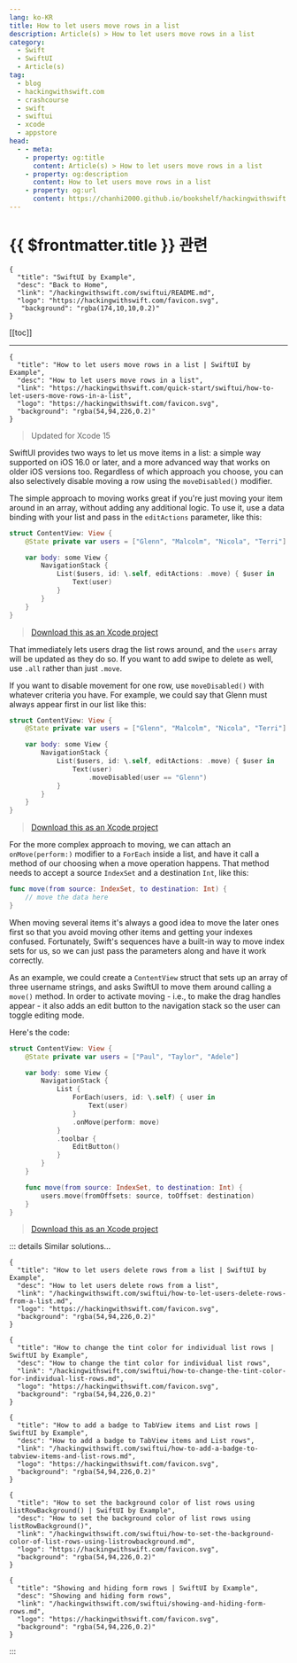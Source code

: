 ```yaml
---
lang: ko-KR
title: How to let users move rows in a list
description: Article(s) > How to let users move rows in a list
category:
  - Swift
  - SwiftUI
  - Article(s)
tag: 
  - blog
  - hackingwithswift.com
  - crashcourse
  - swift
  - swiftui
  - xcode
  - appstore
head:
  - - meta:
    - property: og:title
      content: Article(s) > How to let users move rows in a list
    - property: og:description
      content: How to let users move rows in a list
    - property: og:url
      content: https://chanhi2000.github.io/bookshelf/hackingwithswift.com/swiftui/how-to-let-users-move-rows-in-a-list.html
---
```


# {{ $frontmatter.title }} 관련

```component VPCard
{
  "title": "SwiftUI by Example",
  "desc": "Back to Home",
  "link": "/hackingwithswift.com/swiftui/README.md",
  "logo": "https://hackingwithswift.com/favicon.svg",
   "background": "rgba(174,10,10,0.2)"
}
```

[[toc]]

---

```component VPCard
{
  "title": "How to let users move rows in a list | SwiftUI by Example",
  "desc": "How to let users move rows in a list",
  "link": "https://hackingwithswift.com/quick-start/swiftui/how-to-let-users-move-rows-in-a-list",
  "logo": "https://hackingwithswift.com/favicon.svg",
  "background": "rgba(54,94,226,0.2)"
}
```

> Updated for Xcode 15

SwiftUI provides two ways to let us move items in a list: a simple way supported on iOS 16.0 or later, and a more advanced way that works on older iOS versions too. Regardless of which approach you choose, you can also selectively disable moving a row using the `moveDisabled()` modifier.

The simple approach to moving works great if you're just moving your item around in an array, without adding any additional logic. To use it, use a data binding with your list and pass in the `editActions` parameter, like this:

```swift
struct ContentView: View {
    @State private var users = ["Glenn", "Malcolm", "Nicola", "Terri"]

    var body: some View {
        NavigationStack {
            List($users, id: \.self, editActions: .move) { $user in
                Text(user)
            }
        }
    }
}
```

> [<VPIcon icon="fas fa-file-zipper"/>Download this as an Xcode project](https://hackingwithswift.com/files/projects/swiftui/how-to-let-users-move-rows-in-a-list-1.zip)

That immediately lets users drag the list rows around, and the `users` array will be updated as they do so. If you want to add swipe to delete as well, use `.all` rather than just `.move`.

If you want to disable movement for one row, use `moveDisabled()` with whatever criteria you have. For example, we could say that Glenn must always appear first in our list like this:

```swift
struct ContentView: View {
    @State private var users = ["Glenn", "Malcolm", "Nicola", "Terri"]

    var body: some View {
        NavigationStack {
            List($users, id: \.self, editActions: .move) { $user in
                Text(user)
                    .moveDisabled(user == "Glenn")
            }
        }
    }
}
```

> [<VPIcon icon="fas fa-file-zipper"/>Download this as an Xcode project](https://hackingwithswift.com/files/projects/swiftui/how-to-let-users-move-rows-in-a-list-2.zip)

For the more complex approach to moving, we can attach an `onMove(perform:)` modifier to a `ForEach` inside a list, and have it call a method of our choosing when a move operation happens. That method needs to accept a source `IndexSet` and a destination `Int`, like this:

```swift
func move(from source: IndexSet, to destination: Int) {
    // move the data here
}
```

When moving several items it's always a good idea to move the later ones first so that you avoid moving other items and getting your indexes confused. Fortunately, Swift's sequences have a built-in way to move index sets for us, so we can just pass the parameters along and have it work correctly.

As an example, we could create a `ContentView` struct that sets up an array of three username strings, and asks SwiftUI to move them around calling a `move()` method. In order to activate moving - i.e., to make the drag handles appear - it also adds an edit button to the navigation stack so the user can toggle editing mode.

Here's the code:

```swift
struct ContentView: View {
    @State private var users = ["Paul", "Taylor", "Adele"]

    var body: some View {
        NavigationStack {
            List {
                ForEach(users, id: \.self) { user in
                    Text(user)
                }
                .onMove(perform: move)
            }
            .toolbar {
                EditButton()
            }
        }
    }

    func move(from source: IndexSet, to destination: Int) {
        users.move(fromOffsets: source, toOffset: destination)
    }
}
```

> [<VPIcon icon="fas fa-file-zipper"/>Download this as an Xcode project](https://hackingwithswift.com/files/projects/swiftui/how-to-let-users-move-rows-in-a-list-3.zip)

<VidStack src="https://hackingwithswift.com/img/books/quick-start/swiftui/how-to-let-users-move-rows-in-a-list-1~dark.mp4" />

::: details Similar solutions…

```component VPCard
{
  "title": "How to let users delete rows from a list | SwiftUI by Example",
  "desc": "How to let users delete rows from a list",
  "link": "/hackingwithswift.com/swiftui/how-to-let-users-delete-rows-from-a-list.md",
  "logo": "https://hackingwithswift.com/favicon.svg",
  "background": "rgba(54,94,226,0.2)"
}
```

```component VPCard
{
  "title": "How to change the tint color for individual list rows | SwiftUI by Example",
  "desc": "How to change the tint color for individual list rows",
  "link": "/hackingwithswift.com/swiftui/how-to-change-the-tint-color-for-individual-list-rows.md",
  "logo": "https://hackingwithswift.com/favicon.svg",
  "background": "rgba(54,94,226,0.2)"
}
```

```component VPCard
{
  "title": "How to add a badge to TabView items and List rows | SwiftUI by Example",
  "desc": "How to add a badge to TabView items and List rows",
  "link": "/hackingwithswift.com/swiftui/how-to-add-a-badge-to-tabview-items-and-list-rows.md",
  "logo": "https://hackingwithswift.com/favicon.svg",
  "background": "rgba(54,94,226,0.2)"
}
```

```component VPCard
{
  "title": "How to set the background color of list rows using listRowBackground() | SwiftUI by Example",
  "desc": "How to set the background color of list rows using listRowBackground()",
  "link": "/hackingwithswift.com/swiftui/how-to-set-the-background-color-of-list-rows-using-listrowbackground.md",
  "logo": "https://hackingwithswift.com/favicon.svg",
  "background": "rgba(54,94,226,0.2)"
}
```

```component VPCard
{
  "title": "Showing and hiding form rows | SwiftUI by Example",
  "desc": "Showing and hiding form rows",
  "link": "/hackingwithswift.com/swiftui/showing-and-hiding-form-rows.md",
  "logo": "https://hackingwithswift.com/favicon.svg",
  "background": "rgba(54,94,226,0.2)"
}
```

:::

